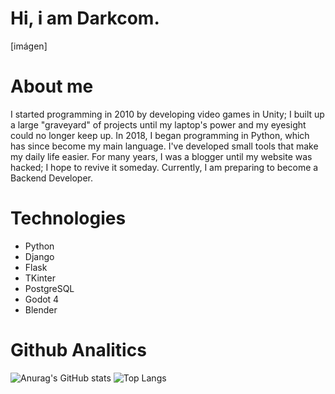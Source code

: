 # Hi, i am Darkcom.

[imágen]

# About me

I started programming in 2010 by developing video games in Unity; I built up a large "graveyard" of projects until my laptop's power and my eyesight could no longer keep up. In 2018, I began programming in Python, which has since become my main language. I've developed small tools that make my daily life easier. For many years, I was a blogger until my website was hacked; I hope to revive it someday. Currently, I am preparing to become a Backend Developer.

# Technologies

- Python
- Django
- Flask
- TKinter
- PostgreSQL
- Godot 4
- Blender

# Github Analitics

![Anurag's GitHub stats](https://github-readme-stats.vercel.app/api?username=Darkcom-Dev&show_icons=true&theme=transparent)
![Top Langs](https://github-readme-stats.vercel.app/api/top-langs/?username=Darkcom-Dev&layout=compact&theme=transparent)
